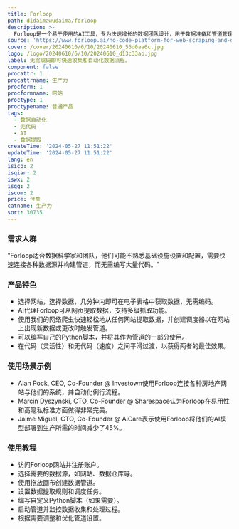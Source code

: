 ```yaml
---
title: Forloop
path: didaimawudaima/forloop
description: >-
  Forloop是一个易于使用的AI工具，专为快速增长的数据团队设计，用于数据准备和管道管理。它支持从各种数据源创建管道，如数据仓库、存储和驱动器。无代码环境允许数据科学家独立于DevOps团队工作，主要针对AI初创公司和拥有机器学习产品的公司。
source: 'https://www.forloop.ai/no-code-platform-for-web-scraping-and-data-automation?'
cover: /cover/20240610/6/10/20240610_56d0aa6c.jpg
logo: /logo/20240610/6/10/20240610_d13c33ab.jpg
label: 无需编码即可快速收集和自动化数据流程。
component: false
procattr: 1
procattrname: 生产力
procform: 1
procformname: 网站
proctype: 1
proctypename: 普通产品
tags:
  - 数据自动化
  - 无代码
  - AI
  - 数据提取
createTime: '2024-05-27 11:51:22'
updateTime: '2024-05-27 11:51:22'
lang: en
isicp: 2
isqian: 2
iswx: 2
isqq: 2
iscom: 2
price: 付费
catname: 生产力
sort: 30735
---
```




### 需求人群
"Forloop适合数据科学家和团队，他们可能不熟悉基础设施设置和配置，需要快速连接各种数据源并构建管道，而无需编写大量代码。"

### 产品特色
* 选择网站，选择数据，几分钟内即可在电子表格中获取数据，无需编码。
* AI代理Forloop可从网页提取数据，支持多级抓取功能。
* 使用我们的网络爬虫快速轻松地从任何网站提取数据，并创建调度器以在网站上出现新数据或更改时触发管道。
* 可以编写自己的Python脚本，并将其作为管道的一部分使用。
* 在代码（灵活性）和无代码（速度）之间平滑过渡，以获得两者的最佳效果。

### 使用场景示例
* Alan Pock, CEO, Co-Founder @ Investown使用Forloop连接各种房地产网站与他们的系统，并自动化例行流程。
* Marcin Dyszyński, CTO, Co-Founder @ Sharespace认为Forloop在易用性和高隐私标准方面做得非常完美。
* Jaime Miguel, CTO, Co-Founder @ AiCare表示使用Forloop将他们的AI模型部署到生产所需的时间减少了45%。

### 使用教程
* 访问Forloop网站并注册账户。
* 选择需要的数据源，如网站、数据仓库等。
* 使用拖放画布创建数据管道。
* 设置数据提取规则和调度任务。
* 编写自定义Python脚本（如果需要）。
* 启动管道并监控数据收集和处理过程。
* 根据需要调整和优化管道设置。

  
